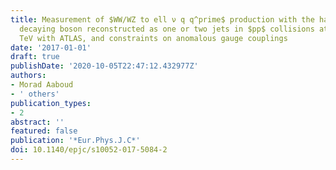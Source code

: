 ```yaml
---
title: Measurement of $WW/WZ to ell ν q q^prime$ production with the hadronically
  decaying boson reconstructed as one or two jets in $pp$ collisions at $sqrts=8$
  TeV with ATLAS, and constraints on anomalous gauge couplings
date: '2017-01-01'
draft: true
publishDate: '2020-10-05T22:47:12.432977Z'
authors:
- Morad Aaboud
- ' others'
publication_types:
- 2
abstract: ''
featured: false
publication: '*Eur.Phys.J.C*'
doi: 10.1140/epjc/s10052-017-5084-2
---
```


